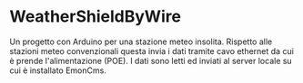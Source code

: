 # WeatherShieldByWire
Un progetto con Arduino per una stazione meteo insolita. Rispetto alle stazioni meteo convenzionali questa invia i dati tramite cavo ethernet da cui è prende l'alimentazione (POE). I dati sono letti ed inviati al server locale su cui è installato EmonCms.
